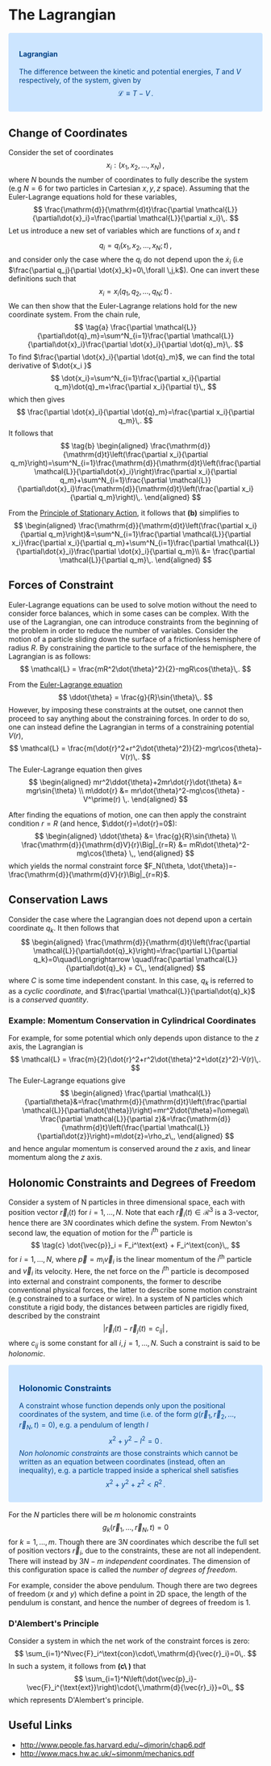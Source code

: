 The Lagrangian
==============

<div style="color: #004085;background-color: #cce5ff;border-color: #b8daff;position: relative;padding: .75rem 1.25rem;margin-bottom: 1rem;border: 1px solid transparent;border-radius: .25rem;">
  
#### Lagrangian
The difference between the kinetic and potential energies, $T$ and $V$ respectively, of the system, given by 
$$
  \mathcal{L}\equiv T -V\,.
$$

</div>

## Change of Coordinates
Consider the set of coordinates
$$
  x_i:(x_1,x_2,\dots,x_N)\,,
$$
where $N$ bounds the number of coordinates to fully describe the system (e.g $N=6$ for two particles in Cartesian $x,y,z$ space). Assuming that the Euler-Lagrange equations hold for these variables,
$$
  \frac{\mathrm{d}}{\mathrm{d}t}\frac{\partial \mathcal{L}}{\partial\dot{x}_i}=\frac{\partial \mathcal{L}}{\partial x_i}\,.
$$
Let us introduce a new set of variables which are functions of $x_i$ and $t$
$$
    q_i = q_i(x_1,x_2,\dots,x_N;t)\,,
$$
and consider only the case where the $q_i$ do not depend upon the $\dot{x}_i$ (i.e $\frac{\partial q_j}{\partial  \dot{x}_k}=0\,\forall \,j,k$). One can invert these definitions such that
$$
    x_i = x_i(q_1,q_2,\dots,q_N;t)\,.
$$
We can then show that the Euler-Lagrange relations hold for the new coordinate system.
From the chain rule,
$$
\tag{a}
  \frac{\partial \mathcal{L}}{\partial\dot{q}_m}=\sum^N_{i=1}\frac{\partial \mathcal{L}}{\partial\dot{x}_i}\frac{\partial \dot{x}_i}{\partial \dot{q}_m}\,.
$$
To find $\frac{\partial \dot{x}_i}{\partial \dot{q}_m}$, we can find the total derivative of $\dot{x_i }$
$$
  \dot{x_i}=\sum^N_{i=1}\frac{\partial x_i}{\partial q_m}\dot{q}_m+\frac{\partial x_i}{\partial t}\,,
$$
which then gives
$$
  \frac{\partial \dot{x}_i}{\partial \dot{q}_m}=\frac{\partial x_i}{\partial q_m}\,.
$$
It follows that 
$$
\tag{b}
  \begin{aligned}
\frac{\mathrm{d}}{\mathrm{d}t}\left(\frac{\partial x_i}{\partial q_m}\right)=\sum^N_{i=1}\frac{\mathrm{d}}{\mathrm{d}t}\left(\frac{\partial \mathcal{L}}{\partial\dot{x}_i}\right)\frac{\partial x_i}{\partial q_m}+\sum^N_{i=1}\frac{\partial \mathcal{L}}{\partial\dot{x}_i}\frac{\mathrm{d}}{\mathrm{d}t}\left(\frac{\partial x_i}{\partial q_m}\right)\,.
\end{aligned}
$$

From the [Principle of Stationary Action](principle-of-stationary-action.md#Proof), it follows that **(b)** simplifies to
$$
  \begin{aligned}
\frac{\mathrm{d}}{\mathrm{d}t}\left(\frac{\partial x_i}{\partial q_m}\right)&=\sum^N_{i=1}\frac{\partial \mathcal{L}}{\partial x_i}\frac{\partial x_i}{\partial q_m}+\sum^N_{i=1}\frac{\partial \mathcal{L}}{\partial\dot{x}_i}\frac{\partial \dot{x}_i}{\partial q_m}\\
&= \frac{\partial \mathcal{L}}{\partial q_m}\,.
\end{aligned}
$$

## Forces of Constraint
Euler-Lagrange equations can be used to solve motion without the need to consider force balances, which in some cases can be complex.
With the use of the Lagrangian, one can introduce constraints from the beginning of the problem in order to reduce the number of variables.
Consider the motion of a particle sliding down the surface of a frictionless hemisphere of radius $R$. By constraining the particle to the surface of the hemisphere, the Lagrangian is as follows:
$$
  \mathcal{L} = \frac{mR^2\dot{\theta}^2}{2}-mgR\cos{\theta}\,.
$$

From the [Euler-Lagrange equation](principle-of-stationary-action.md#Euler-Lagrange-Equation)
$$
  \ddot{\theta} = \frac{g}{R}\sin{\theta}\,.
$$
However, by imposing these constraints at the outset, one cannot then proceed to say anything about the constraining forces. In order to do so, one can instead define the Lagrangian in terms of a constraining potential $V(r)$,
$$
  \mathcal{L} = \frac{m(\dot{r}^2+r^2\dot{\theta}^2)}{2}-mgr\cos{\theta}-V(r)\,.
$$
The Euler-Lagrange equation then gives
$$
  \begin{aligned}
  mr^2\ddot{\theta}+2mr\dot{r}\dot{\theta} &= mgr\sin{\theta} \\
  m\ddot{r} &= mr\dot{\theta}^2-mg\cos{\theta} - V^\prime(r) \,.
  \end{aligned}
$$

After finding the equations of motion, one can then apply the constraint condition $r=R$ (and hence, $\ddot{r}=\dot{r}=0$):
$$
  \begin{aligned}
  \ddot{\theta} &= \frac{g}{R}\sin{\theta} \\
   \frac{\mathrm{d}}{\mathrm{d}V}{r}\Big|_{r=R} &= mR\dot{\theta}^2-mg\cos{\theta} \,,
  \end{aligned}
$$
which yields the normal constraint force $F_N(\theta, \dot{\theta})=- \frac{\mathrm{d}}{\mathrm{d}V}{r}\Big|_{r=R}$.

## Conservation Laws
Consider the case where the Lagrangian does not depend upon a certain coordinate $q_k$. It then follows that
$$
\begin{aligned}
  \frac{\mathrm{d}}{\mathrm{d}t}\left(\frac{\partial \mathcal{L}}{\partial\dot{q}_k}\right)=\frac{\partial L}{\partial q_k}=0\quad\Longrightarrow \quad\frac{\partial \mathcal{L}}{\partial\dot{q}_k} = C\,,
\end{aligned}
$$
where $C$ is some time independent constant. In this case, $q_k$ is referred to as a _cyclic coordinate_, and $\frac{\partial \mathcal{L}}{\partial\dot{q}_k}$ is a _conserved quantity_.

### Example: Momentum Conservation in Cylindrical Coordinates
For example, for some potential which only depends upon distance to the $z$ axis, the Lagrangian is
$$
  \mathcal{L} = \frac{m}{2}(\dot{r}^2+r^2\dot{\theta}^2+\dot{z}^2)-V(r)\,.
$$
The Euler-Lagrange equations give
$$
  \begin{aligned}
    \frac{\partial \mathcal{L}}{\partial\theta}&=\frac{\mathrm{d}}{\mathrm{d}t}\left(\frac{\partial \mathcal{L}}{\partial\dot{\theta}}\right)=mr^2\dot{\theta}=I\omega\\
      \frac{\partial \mathcal{L}}{\partial z}&=\frac{\mathrm{d}}{\mathrm{d}t}\left(\frac{\partial \mathcal{L}}{\partial\dot{z}}\right)=m\dot{z}=\rho_z\,,
  \end{aligned}
$$
and hence angular momentum is conserved around the $z$ axis, and linear momentum along the $z$ axis.


## Holonomic Constraints and Degrees of Freedom
Consider a system of N particles in three dimensional space, each with position vector $\vec{r}_i(t)$ for $i=1,\dots,N$. Note that each $\vec{r}_i(t)\in\mathcal{R}^3$ is a 3-vector, hence there are $3N$ coordinates which define the system.
From Newton's second law, the equation of motion for the $i^\text{th}$ particle is
$$
\tag{c}
\dot{\vec{p}}_i = F_i^\text{ext} + F_i^\text{con}\,,
$$
for $i=1,\dots,N$, where $\vec{p}=m_i\vec{v}_i$ is the linear momentum of the $i^\text{th}$ particle and $\vec{v}_i$ its velocity. Here, the net force on the $i^\text{th}$ particle is decomposed into external and constraint components, the former to describe conventional physical forces, the latter to describe some motion constraint (e.g constrained to a surface or wire). In a system of N particles which constitute a rigid body, the distances between particles are rigidly fixed, described by the constraint
$$
\lvert{\vec{r}_i(t)-\vec{r}_j(t)=c_{ij}}\rvert\,,
$$
where $c_{ij}$ is some constant for all $i,j=1,\dots,N$. Such a constraint is said to be _holonomic_.


<div style="color: #004085;background-color: #cce5ff;border-color: #b8daff;position: relative;padding: .75rem 1.25rem;margin-bottom: 1rem;border: 1px solid transparent;border-radius: .25rem;">
  
### Holonomic Constraints
A constraint whose function depends only upon the positional coordinates of the system, and time (i.e. of the form $g(\vec{r}_1,\vec{r}_2,\dots,\vec{r}_N,t)=0$), e.g. a pendulum of length $l$
$$
    x^2 + y^2 - l^2 = 0\,.
$$
_Non holonomic constraints_ are those constraints which cannot be written as an equation between coordinates (instead, often an inequality), e.g. a particle trapped inside a spherical shell satisfies
$$
    x^2 + y^2 + z^2 < R^2\,.
$$
</div>

For the $N$ particles there will be $m$ holonomic constraints
$$
g_k(\vec{r}_1,\dots,\vec{r}_N,t)=0
$$
for $k=1,\dots,m$. Though there are $3N$ coordinates which describe the full set of position vectors $\vec{r}_i$, due to the constraints, these are not all independent. There will instead by $3N-m$ _independent_ coordinates. The dimension of this configuration space is called the _number of degrees of freedom_.

For example, consider the above pendulum. Though there are two degrees of freedom ($x$ and $y$) which define a point in 2D space, the length of the pendulum is constant, and hence the number of degrees of freedom is $1$.
### D'Alembert's Principle
Consider a system in which the net work of the constraint forces is zero:
$$
\sum_{i=1}^N\vec{F}_i^\text{con}\cdot\,\mathrm{d}{\vec{r}_i}=0\,.
$$
In such a system, it follows from **(c\ )** that
$$
\sum_{i=1}^N\left(\dot{\vec{p}_i}-\vec{F}_i^{\text{ext}}\right)\cdot{\,\mathrm{d}{\vec{r}_i}}=0\,,
$$
which represents D'Alembert's principle.


<!-- TODO ### Energy conservation in cylindrical coordinates -->

## Useful Links
* http://www.people.fas.harvard.edu/~djmorin/chap6.pdf
* http://www.macs.hw.ac.uk/~simonm/mechanics.pdf
